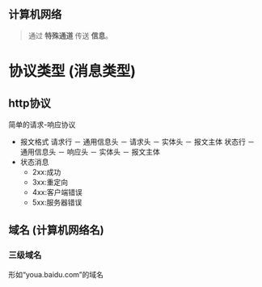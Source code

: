 ## 计算机网络

> 通过 **特殊通道** 传送 **信息**。



# 协议类型  (消息类型)

## http协议

简单的请求-响应协议

- 报文格式 
  请求行 － 通用信息头 － 请求头 － 实体头 － 报文主体
  状态行 － 通用信息头 － 响应头 － 实体头 － 报文主体
- 状态消息
    - 2xx:成功
    - 3xx:重定向
    - 4xx:客户端错误
    - 5xx:服务器错误


## 域名 (计算机网络名)

### 三级域名

形如“youa.baidu.com”的域名